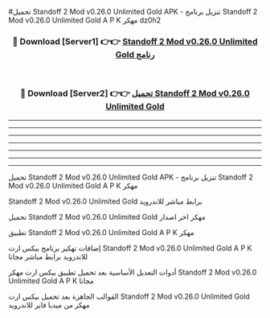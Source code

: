 #تحميل Standoff 2 Mod v0.26.0 Unlimited Gold  APK - تنزيل برنامج Standoff 2 Mod v0.26.0 Unlimited Gold  A P K مهكر dz0h2 



<div align="center">
<h3>🔴 Download [Server1] 👉👉 <a href="https://apkdownload10.web.app/?title=Standoff 2 Mod v0.26.0 Unlimited Gold ">Standoff 2 Mod v0.26.0 Unlimited Gold  رنامج</a></h3><br>

<h3>🔴 Download [Server2] 👉👉 <a href="https://apkdownload10.web.app/?title=Standoff 2 Mod v0.26.0 Unlimited Gold ">تحميل Standoff 2 Mod v0.26.0 Unlimited Gold  </a></h3>
</div>


----------------------------------------------------------

----------------------------------------------------------

----------------------------------------------------------

----------------------------------------------------------

----------------------------------------------------------

----------------------------------------------------------

----------------------------------------------------------

تحميل Standoff 2 Mod v0.26.0 Unlimited Gold  APK - تنزيل برنامج Standoff 2 Mod v0.26.0 Unlimited Gold  A P K مهكر

Standoff 2 Mod v0.26.0 Unlimited Gold  برابط مباشر للاندرويد

تحميل Standoff 2 Mod v0.26.0 Unlimited Gold  مهكر اخر اصدار

تطبيق Standoff 2 Mod v0.26.0 Unlimited Gold  A P K مهكر

إضافات تهكير برنامج بيكس ارت Standoff 2 Mod v0.26.0 Unlimited Gold  A P K للاندرويد برابط مباشر مجانا

أدوات التعديل الأساسية بعد تحميل تطبيق بيكس ارت مهكر Standoff 2 Mod v0.26.0 Unlimited Gold  A P K مجانا

القوالب الجاهزة بعد تحميل بيكس ارت Standoff 2 Mod v0.26.0 Unlimited Gold  مهكر من ميديا فاير للاندرويد


